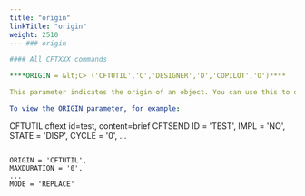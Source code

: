 ```yaml
---
title: "origin"
linkTitle: "origin"
weight: 2510
--- ### origin

#### All CFTXXX commands

****ORIGIN = &lt;C> ('CFTUTIL','C','DESIGNER','D','COPILOT','O')****

This parameter indicates the origin of an object. You can use this to determine if an object was created or modified using {{< TransferCFT/PrimaryCGorUM  >}} (DESIGNER), CFTUTIL, or Copilot.

To view the ORIGIN parameter, for example:

```
CFTUTIL cftext id=test, content=brief
CFTSEND ID = 'TEST',
IMPL = 'NO',
STATE = 'DISP',
CYCLE = '0',
...
```

ORIGIN = 'CFTUTIL',
MAXDURATION = '0',
...
MODE = 'REPLACE'
```
